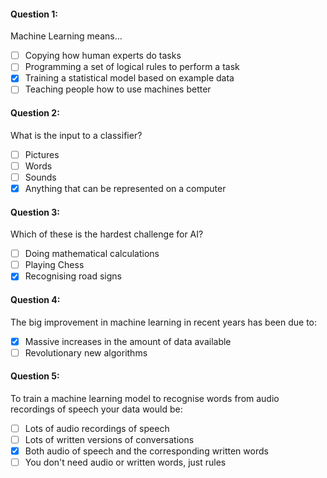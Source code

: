 #### Question 1:  
Machine Learning means...

- [ ] Copying how human experts do tasks
- [ ] Programming a set of logical rules to perform a task
- [x] Training a statistical model based on example data
- [ ] Teaching people how to use machines better

#### Question 2:  
What is the input to a classifier?

- [ ] Pictures
- [ ] Words
- [ ] Sounds
- [x] Anything that can be represented on a computer

#### Question 3:  
Which of these is the hardest challenge for AI?

- [ ] Doing mathematical calculations
- [ ] Playing Chess
- [x] Recognising road signs

#### Question 4:  
The big improvement in machine learning in recent years has been due to:

- [x] Massive increases in the amount of data available
- [ ] Revolutionary new algorithms

#### Question 5:  
To train a machine learning model to recognise words from audio recordings of speech your data would be:

- [ ] Lots of audio recordings of speech
- [ ] Lots of written versions of conversations
- [x] Both audio of speech and the corresponding written words
- [ ] You don't need audio or written words, just rules
